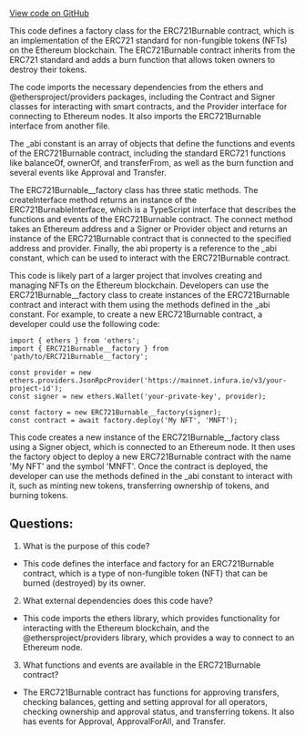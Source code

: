 [View code on GitHub](zoo-labs/zoo/blob/master/contracts/types/factories/ERC721Burnable__factory.ts)

This code defines a factory class for the ERC721Burnable contract, which is an implementation of the ERC721 standard for non-fungible tokens (NFTs) on the Ethereum blockchain. The ERC721Burnable contract inherits from the ERC721 standard and adds a burn function that allows token owners to destroy their tokens. 

The code imports the necessary dependencies from the ethers and @ethersproject/providers packages, including the Contract and Signer classes for interacting with smart contracts, and the Provider interface for connecting to Ethereum nodes. It also imports the ERC721Burnable interface from another file.

The _abi constant is an array of objects that define the functions and events of the ERC721Burnable contract, including the standard ERC721 functions like balanceOf, ownerOf, and transferFrom, as well as the burn function and several events like Approval and Transfer. 

The ERC721Burnable__factory class has three static methods. The createInterface method returns an instance of the ERC721BurnableInterface, which is a TypeScript interface that describes the functions and events of the ERC721Burnable contract. The connect method takes an Ethereum address and a Signer or Provider object and returns an instance of the ERC721Burnable contract that is connected to the specified address and provider. Finally, the abi property is a reference to the _abi constant, which can be used to interact with the ERC721Burnable contract.

This code is likely part of a larger project that involves creating and managing NFTs on the Ethereum blockchain. Developers can use the ERC721Burnable__factory class to create instances of the ERC721Burnable contract and interact with them using the methods defined in the _abi constant. For example, to create a new ERC721Burnable contract, a developer could use the following code:

```
import { ethers } from 'ethers';
import { ERC721Burnable__factory } from 'path/to/ERC721Burnable__factory';

const provider = new ethers.providers.JsonRpcProvider('https://mainnet.infura.io/v3/your-project-id');
const signer = new ethers.Wallet('your-private-key', provider);

const factory = new ERC721Burnable__factory(signer);
const contract = await factory.deploy('My NFT', 'MNFT');
```

This code creates a new instance of the ERC721Burnable__factory class using a Signer object, which is connected to an Ethereum node. It then uses the factory object to deploy a new ERC721Burnable contract with the name 'My NFT' and the symbol 'MNFT'. Once the contract is deployed, the developer can use the methods defined in the _abi constant to interact with it, such as minting new tokens, transferring ownership of tokens, and burning tokens.
## Questions: 
 1. What is the purpose of this code?
- This code defines the interface and factory for an ERC721Burnable contract, which is a type of non-fungible token (NFT) that can be burned (destroyed) by its owner.

2. What external dependencies does this code have?
- This code imports the ethers library, which provides functionality for interacting with the Ethereum blockchain, and the @ethersproject/providers library, which provides a way to connect to an Ethereum node.

3. What functions and events are available in the ERC721Burnable contract?
- The ERC721Burnable contract has functions for approving transfers, checking balances, getting and setting approval for all operators, checking ownership and approval status, and transferring tokens. It also has events for Approval, ApprovalForAll, and Transfer.